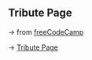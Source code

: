 ## Tribute Page

&rarr; from [freeCodeCamp](https://www.freecodecamp.org/learn/2022/responsive-web-design/)

&rarr; [Tribute Page]()